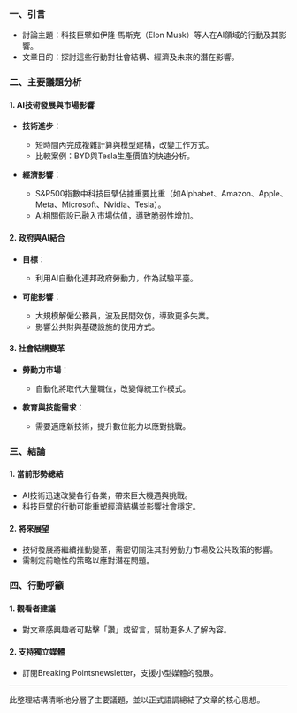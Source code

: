 ### 一、引言
- 討論主題：科技巨擘如伊隆·馬斯克（Elon Musk）等人在AI領域的行動及其影響。
- 文章目的：探討這些行動對社會結構、經濟及未來的潛在影響。

### 二、主要議題分析

#### 1. AI技術發展與市場影響
- **技術進步**：
  - 短時間內完成複雜計算與模型建構，改變工作方式。
  - 比較案例：BYD與Tesla生產價值的快速分析。
  
- **經濟影響**：
  - S&P500指數中科技巨擘佔據重要比重（如Alphabet、Amazon、Apple、Meta、Microsoft、Nvidia、Tesla）。
  - AI相關假設已融入市場估值，導致脆弱性增加。

#### 2. 政府與AI結合
- **目標**：
  - 利用AI自動化連邦政府勞動力，作為試驗平臺。
  
- **可能影響**：
  - 大規模解僱公務員，波及民間效仿，導致更多失業。
  - 影響公共財與基礎設施的使用方式。

#### 3. 社會結構變革
- **勞動力市場**：
  - 自動化將取代大量職位，改變傳統工作模式。
  
- **教育與技能需求**：
  - 需要適應新技術，提升數位能力以應對挑戰。

### 三、結論

#### 1. 當前形勢總結
- AI技術迅速改變各行各業，帶來巨大機遇與挑戰。
- 科技巨擘的行動可能重塑經濟結構並影響社會穩定。

#### 2. 將來展望
- 技術發展將繼續推動變革，需密切關注其對勞動力市場及公共政策的影響。
- 需制定前瞻性的策略以應對潛在問題。

### 四、行動呼籲

#### 1. 觀看者建議
- 對文章感興趣者可點擊「讚」或留言，幫助更多人了解內容。
  
#### 2. 支持獨立媒體
- 訂閱Breaking Pointsnewsletter，支援小型媒體的發展。

---

此整理結構清晰地分層了主要議題，並以正式語調總結了文章的核心思想。